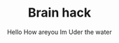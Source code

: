 ---
title: Brain hack
subtitle: Hello How areyou Im Uder the water

thumbnail-img: "assets/img/SPELLBEE.png"

---